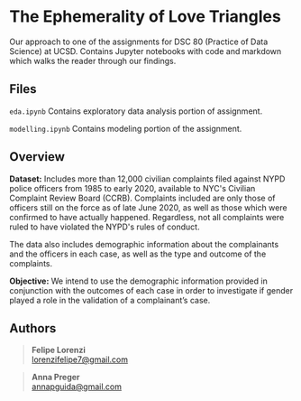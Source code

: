 # The Ephemerality of Love Triangles
Our approach to one of the assignments for DSC 80 (Practice of Data Science) at UCSD. Contains Jupyter notebooks with code and markdown which walks the reader through our findings.

## Files
`eda.ipynb` Contains exploratory data analysis portion of assignment.

`modelling.ipynb` Contains modeling portion of the assignment.

## Overview
**Dataset:** Includes more than 12,000 civilian complaints filed against NYPD police officers from 1985 to early 2020, available to NYC's Civilian Complaint Review Board (CCRB). Complaints included are only those of officers still on the force as of late June 2020, as well as those which were confirmed to have actually happened. Regardless, not all complaints were ruled to have violated the NYPD's rules of conduct.

The data also includes demographic information about the complainants and the officers in each case, as well as the type and outcome of the complaints.

**Objective:** We intend to use the demographic information provided in conjunction with the outcomes of each case in order to investigate if gender played a role in the validation of a complainant’s case.

## Authors
> **Felipe Lorenzi**
> <br/>
> lorenzifelipe7@gmail.com

> **Anna Preger**
> <br/>
> annapguida@gmail.com
